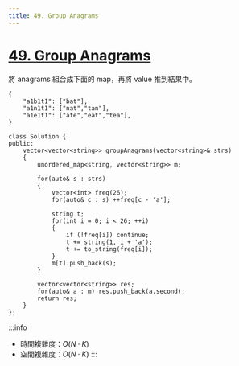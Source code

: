 ```yaml
---
title: 49. Group Anagrams
---
```


# [49\. Group Anagrams](https://leetcode.com/problems/group-anagrams/)

將 anagrams 組合成下面的 map，再將 value 推到結果中。
```jsonld
{
    "a1b1t1": ["bat"],
    "a1n1t1": ["nat","tan"],
    "a1e1t1": ["ate","eat","tea"],
}
```

```cpp=
class Solution {
public:
    vector<vector<string>> groupAnagrams(vector<string>& strs)
    {
        unordered_map<string, vector<string>> m;

        for(auto& s : strs)
        {
            vector<int> freq(26);
            for(auto& c : s) ++freq[c - 'a'];

            string t;
            for(int i = 0; i < 26; ++i)
            {
                if (!freq[i]) continue;
                t += string(1, i + 'a');
                t += to_string(freq[i]);
            }
            m[t].push_back(s);
        }

        vector<vector<string>> res;
        for(auto& a : m) res.push_back(a.second);
        return res;
    }
};
```

:::info
- 時間複雜度：$O(N \cdot K)$
- 空間複雜度：$O(N \cdot K)$
:::
